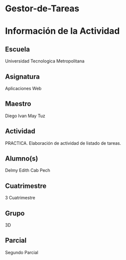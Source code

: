 # Gestor-de-Tareas
# Información de la Actividad

## Escuela
 Universidad Tecnologica Metropolitana

## Asignatura
 Aplicaciones Web

## Maestro
Diego Ivan May Tuz

## Actividad
PRACTICA. Elaboración de actividad de listado de tareas.

## Alumno(s)
 Delmy Edith Cab Pech

## Cuatrimestre
 3 Cuatrimestre

## Grupo
3D

## Parcial
Segundo Parcial
